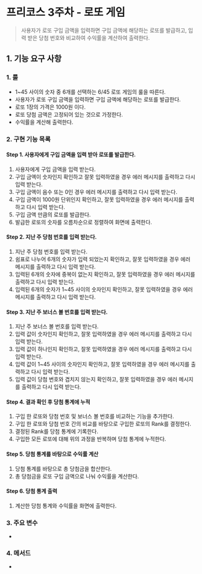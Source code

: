 # 프리코스 3주차 - 로또 게임

> 사용자가 로또 구입 금액을 입력하면 구입 금액에 해당하는 로또를 발급하고, 입력 받은 당첨 번호와 비교하여 수익률을 계산하여 출력한다.

## 1. 기능 요구 사항

### 1. 룰
- 1~45 사이의 숫자 중 6개를 선택하는 6/45 로또 게임의 룰을 따른다.
- 사용자가 로또 구입 금액을 입력하면 구입 금액에 해당하는 로또를 발급한다.
- 로또 1장의 가격은 1000원 이다.
- 로또 당첨 금액은 고정되어 있는 것으로 가정한다.
- 수익률을 계산해 출력한다.

### 2. 구현 기능 목록

#### Step 1. 사용자에게 구입 금액을 입력 받아 로또를 발급한다.

1)  사용자에게 구입 금액을 입력 받는다.
2) 구입 금액이 숫자인지 확인하고 잘못 입력하였을 경우 에러 메시지를 출력하고 다시 입력 받는다.
3) 구입 금액이 음수 또는 0인 경우 에러 메시지를 출력하고 다시 입력 받는다.
4) 구입 금액이 1000원 단위인지 확인하고, 잘못 입력하였을 경우 에러 메시지를 출력하고 다시 입력 받는다.
5) 구입 금액 만큼의 로또를 발급한다.
6) 발급한 로또의 숫자를 오름차순으로 정렬하여 화면에 출력한다.

#### Step 2. 지난 주 당첨 번호를 입력 받는다.

1) 지난 주 당첨 번호를 입력 받는다.
2) 쉼표로 나누어 6개의 숫자가 입력 되었는지 확인하고, 잘못 입력하였을 경우 에러 메시지를 출력하고 다시 입력 받는다.
3) 입력된 6개의 숫자에 중복이 없는지 확인하고, 잘못 입력하였을 경우 에러 메시지를 출력하고 다시 입력 받는다.
4) 입력된 6개의 숫자가 1~45 사이의 숫자인지 확인하고, 잘못 입력하였을 경우 에러 메시지를 출력하고 다시 입력 받는다.

#### Step 3. 지난 주 보너스 볼 번호를 입력 받는다.

1) 지난 주 보너스 볼 번호를 입력 받는다.
2) 입력 값이 숫자인지 확인하고, 잘못 입력하였을 경우 에러 메시지를 출력하고 다시 입력 받는다.
3) 입력 값이 하나인지 확인하고, 잘못 입력하였을 경우 에러 메시지를 출력하고 다시 입력 받는다.
4) 입력 값이 1~45 사이의 숫자인지 확인하고, 잘못 입력하였을 경우 에러 메시지를 출력하고 다시 입력 받는다.
5) 입력 값이 당첨 번호와 겹치지 않는지 확인하고, 잘못 입력하였을 경우 에러 메시지를 출력하고 다시 입력 받는다.

#### Step 4. 결과 확인 후 당첨 통계에 누적

1) 구입 한 로또와 당첨 번호 및 보너스 볼 번호를 비교하는 기능을 추가한다.
2) 구입 한 로또와 당첨 번호 간의 비교를 바탕으로 구입한 로또의 Rank를 결정한다.
3) 결정된 Rank를 당첨 통계에 기록한다.
4) 구입한 모든 로또에 대해 위의 과정을 반복하며 당첨 통계에 누적한다.

#### Step 5. 당첨 통계를 바탕으로 수익률 계산

1) 당첨 통계를 바탕으로 총 당첨금을 합산한다.
2) 총 당첨금을 로또 구입 금액으로 나눠 수익률을 계산한다.

#### Step 6. 당첨 통계 출력

1) 계산한 당첨 통계와 수익률을 화면에 출력한다.

### 3. 주요 변수

- 

### 4. 메서드

- 